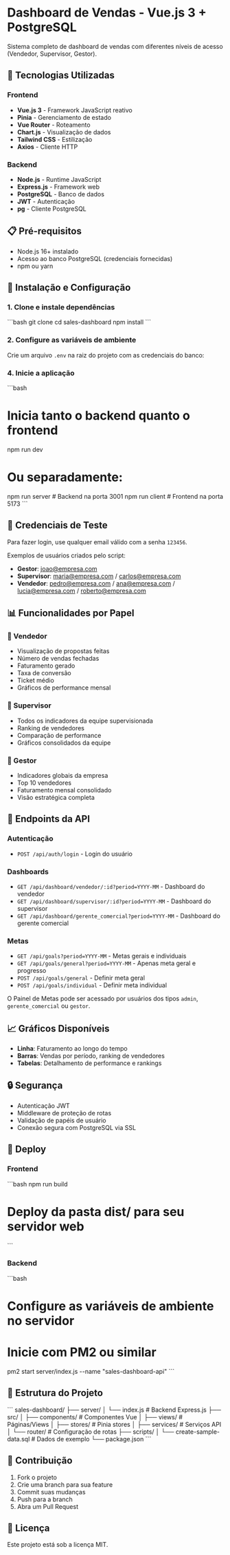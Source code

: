 # Dashboard de Vendas - Vue.js 3 + PostgreSQL

Sistema completo de dashboard de vendas com diferentes níveis de acesso (Vendedor, Supervisor, Gestor).

## 🚀 Tecnologias Utilizadas

### Frontend
- **Vue.js 3** - Framework JavaScript reativo
- **Pinia** - Gerenciamento de estado
- **Vue Router** - Roteamento
- **Chart.js** - Visualização de dados
- **Tailwind CSS** - Estilização
- **Axios** - Cliente HTTP

### Backend
- **Node.js** - Runtime JavaScript
- **Express.js** - Framework web
- **PostgreSQL** - Banco de dados
- **JWT** - Autenticação
- **pg** - Cliente PostgreSQL

## 📋 Pré-requisitos

- Node.js 16+ instalado
- Acesso ao banco PostgreSQL (credenciais fornecidas)
- npm ou yarn

## 🔧 Instalação e Configuração

### 1. Clone e instale dependências
\`\`\`bash
git clone <repository-url>
cd sales-dashboard
npm install
\`\`\`

### 2. Configure as variáveis de ambiente
Crie um arquivo `.env` na raiz do projeto com as credenciais do banco:

### 4. Inicie a aplicação
\`\`\`bash
# Inicia tanto o backend quanto o frontend
npm run dev

# Ou separadamente:
npm run server  # Backend na porta 3001
npm run client  # Frontend na porta 5173
\`\`\`

## 🔐 Credenciais de Teste

Para fazer login, use qualquer email válido com a senha `123456`.

Exemplos de usuários criados pelo script:
- **Gestor**: joao@empresa.com
- **Supervisor**: maria@empresa.com / carlos@empresa.com  
- **Vendedor**: pedro@empresa.com / ana@empresa.com / lucia@empresa.com / roberto@empresa.com

## 📊 Funcionalidades por Papel

### 👤 Vendedor
- Visualização de propostas feitas
- Número de vendas fechadas
- Faturamento gerado
- Taxa de conversão
- Ticket médio
- Gráficos de performance mensal

### 👥 Supervisor
- Todos os indicadores da equipe supervisionada
- Ranking de vendedores
- Comparação de performance
- Gráficos consolidados da equipe

### 🏢 Gestor
- Indicadores globais da empresa
- Top 10 vendedores
- Faturamento mensal consolidado
- Visão estratégica completa

## 🎯 Endpoints da API

### Autenticação
- `POST /api/auth/login` - Login do usuário

### Dashboards
- `GET /api/dashboard/vendedor/:id?period=YYYY-MM` - Dashboard do vendedor
- `GET /api/dashboard/supervisor/:id?period=YYYY-MM` - Dashboard do supervisor
 - `GET /api/dashboard/gerente_comercial?period=YYYY-MM` - Dashboard do gerente comercial

### Metas
- `GET /api/goals?period=YYYY-MM` - Metas gerais e individuais
- `GET /api/goals/general?period=YYYY-MM` - Apenas meta geral e progresso
- `POST /api/goals/general` - Definir meta geral
- `POST /api/goals/individual` - Definir meta individual

O Painel de Metas pode ser acessado por usuários dos tipos `admin`, `gerente_comercial` ou `gestor`.

## 📈 Gráficos Disponíveis

- **Linha**: Faturamento ao longo do tempo
- **Barras**: Vendas por período, ranking de vendedores
- **Tabelas**: Detalhamento de performance e rankings

## 🔒 Segurança

- Autenticação JWT
- Middleware de proteção de rotas
- Validação de papéis de usuário
- Conexão segura com PostgreSQL via SSL

## 🚀 Deploy

### Frontend
\`\`\`bash
npm run build
# Deploy da pasta dist/ para seu servidor web
\`\`\`

### Backend
\`\`\`bash
# Configure as variáveis de ambiente no servidor
# Inicie com PM2 ou similar
pm2 start server/index.js --name "sales-dashboard-api"
\`\`\`

## 📝 Estrutura do Projeto

\`\`\`
sales-dashboard/
├── server/
│   └── index.js          # Backend Express.js
├── src/
│   ├── components/       # Componentes Vue
│   ├── views/           # Páginas/Views
│   ├── stores/          # Pinia stores
│   ├── services/        # Serviços API
│   └── router/          # Configuração de rotas
├── scripts/
│   └── create-sample-data.sql  # Dados de exemplo
└── package.json
\`\`\`

## 🤝 Contribuição

1. Fork o projeto
2. Crie uma branch para sua feature
3. Commit suas mudanças
4. Push para a branch
5. Abra um Pull Request

## 📄 Licença

Este projeto está sob a licença MIT.
